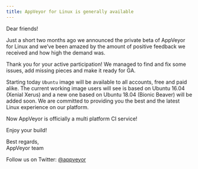 ```yaml
---
title: AppVeyor for Linux is generally available
---
```


Dear friends!

Just a short two months ago we announced the private beta of AppVeyor for Linux and we’ve been amazed by the amount of positive feedback we received and how high the demand was.

Thank you for your active participation! We managed to find and fix some issues, add missing pieces and make it ready for GA.

Starting today `Ubuntu` image will be available to all accounts, free and paid alike. The current working image users will see is based on Ubuntu 16.04 (Xenial Xerus) and a new one based on Ubuntu 18.04 (Bionic Beaver) will be added soon. We are committed to providing you the best and the latest Linux experience on our platform.

Now AppVeyor is officially a multi platform CI service!

Enjoy your build!

Best regards,<br>
AppVeyor team

Follow us on Twitter: [@appveyor](https://twitter.com/appveyor)